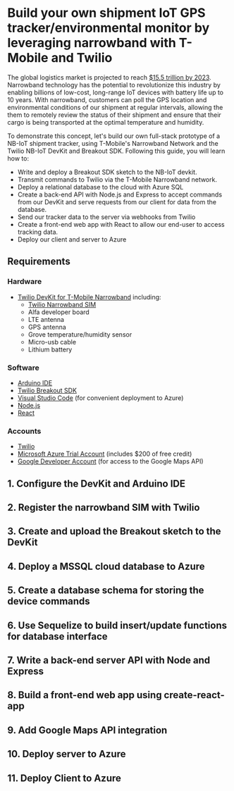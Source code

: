 # Build your own shipment IoT GPS tracker/environmental monitor by leveraging narrowband with T-Mobile and Twilio

The global logistics market is projected to reach [\$15.5 trillion by 2023](https://www.prnewswire.com/news-releases/global-logistics-market-to-reach-us155-trillion-by-2023-research-report-published-by-transparency-market-research-597595561.html). Narrowband technology has the potential to revolutionize this industry by enabling billions of low-cost, long-range IoT devices with battery life up to 10 years. With narrowband, customers can poll the GPS location and environmental conditions of our shipment at regular intervals, allowing the them to remotely review the status of their shipment and ensure that their cargo is being transported at the optimal temperature and humidity.

To demonstrate this concept, let's build our own full-stack prototype of a NB-IoT shipment tracker, using T-Mobile's Narrowband Network and the Twilio NB-IoT DevKit and Breakout SDK. Following this guide, you will learn how to:

- Write and deploy a Breakout SDK sketch to the NB-IoT devkit.
- Transmit commands to Twilio via the T-Mobile Narrowband network.
- Deploy a relational database to the cloud with Azure SQL
- Create a back-end API with Node.js and Express to accept commands from our DevKit and serve requests from our client for data from the database.
- Send our tracker data to the server via webhooks from Twilio
- Create a front-end web app with React to allow our end-user to access tracking data.
- Deploy our client and server to Azure

## Requirements

### Hardware

- [Twilio DevKit for T-Mobile Narrowband](https://www.twilio.com/docs/wireless/quickstart/alfa-developer-kit) including:
  - [Twilio Narrowband SIM](https://www.twilio.com/wireless/narrowband)
  - Alfa developer board
  - LTE antenna
  - GPS antenna
  - Grove temperature/humidity sensor
  - Micro-usb cable
  - Lithium battery

### Software

- [Arduino IDE](https://www.arduino.cc/en/Main/Software)
- [Twilio Breakout SDK](https://github.com/twilio/Breakout_Arduino_Library/tree/master/src/BreakoutSDK)
- [Visual Studio Code](https://code.visualstudio.com/) (for convenient deployment to Azure)
- [Node.js](https://nodejs.org/en/)
- [React](https://reactjs.org/)

### Accounts

- [Twilio](https://www.twilio.com/)
- [Microsoft Azure Trial Account](https://azure.microsoft.com/en-us/) (includes \$200 of free credit)
- [Google Developer Account](https://developers.google.com/) (for access to the Google Maps API)

## 1. Configure the DevKit and Arduino IDE

## 2. Register the narrowband SIM with Twilio

## 3. Create and upload the Breakout sketch to the DevKit

## 4. Deploy a MSSQL cloud database to Azure

## 5. Create a database schema for storing the device commands

## 6. Use Sequelize to build insert/update functions for database interface

## 7. Write a back-end server API with Node and Express

## 8. Build a front-end web app using create-react-app

## 9. Add Google Maps API integration

## 10. Deploy server to Azure

## 11. Deploy Client to Azure
